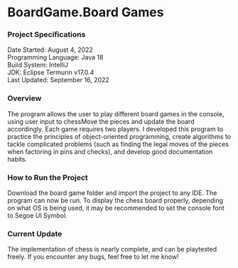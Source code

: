 # BoardGame.Board Games
<h3>Project Specifications</h3>
Date Started: August 4, 2022<br>
Programming Language: Java 18<br>
Build System:	IntelliJ<br>
JDK: Eclipse Termurin v17.0.4<br>
Last Updated: September 16, 2022<br>
<h3>Overview</h3>
<p>The program allows the user to play different board games in the console, using user
  input to chessMove the pieces and update the board accordingly. Each game requires two
  players. I developed this program to practice the principles of object-oriented programming,
  create algorithms to tackle complicated problems (such as finding the legal moves of the
  pieces when factoring in pins and checks), and develop good documentation habits.</p>
<h3>How to Run the Project</h3>
<p>Download the board game folder and import the project to any IDE. The program can now be run.
  To display the chess board properly, depending on what OS is being used, it may be
  recommended to set the console font to Segoe UI Symbol. </p>
<h3>Current Update</h3>
<p>The implementation of chess is nearly complete, and can be playtested freely. If you encounter
  any bugs, feel free to let me know!</p>
